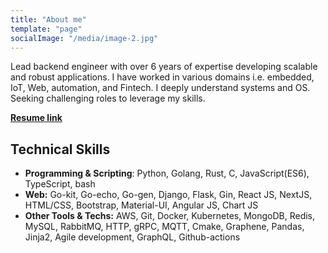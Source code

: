```yaml
---
title: "About me"
template: "page"
socialImage: "/media/image-2.jpg"
---
```


Lead backend engineer with over 6 years of expertise developing scalable and robust applications. I have worked in various domains i.e. embedded, IoT, Web, automation, and Fintech. I deeply understand systems and OS. Seeking challenging roles to leverage my skills.

**[Resume link](https://github.com/AsadullahFarooqi/resume/raw/master/Asadullah%20Farooqi%20Resume.pdf)** <br>


## Technical Skills <br>
- **Programming & Scripting**:​ Python, Golang, Rust, C, JavaScript(ES6), TypeScript, bash <br>
- **Web:** Go-kit, Go-echo, Go-gen, Django, Flask, Gin, React JS, NextJS, HTML/CSS, Bootstrap, Material-UI, Angular JS, Chart JS <br>
- **Other Tools & Techs:** AWS, Git, Docker, Kubernetes, MongoDB, Redis, MySQL, RabbitMQ, HTTP, gRPC, MQTT, Cmake, Graphene, Pandas, Jinja2, Agile development, GraphQL, Github-actions <br>


